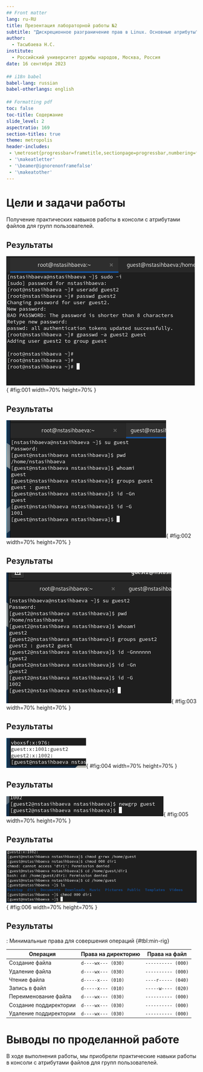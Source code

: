 ```yaml
---
## Front matter
lang: ru-RU
title: Презентация лабораторной работы №2
subtitle: "Дискреционное разграничение прав в Linux. Основные атрибуты"
author:
  - Тасыбаева Н.С.
institute:
  - Российский университет дружбы народов, Москва, Россия
date: 16 сентября 2023

## i18n babel
babel-lang: russian
babel-otherlangs: english

## Formatting pdf
toc: false
toc-title: Содержание
slide_level: 2
aspectratio: 169
section-titles: true
theme: metropolis
header-includes:
 - \metroset{progressbar=frametitle,sectionpage=progressbar,numbering=fraction}
 - '\makeatletter'
 - '\beamer@ignorenonframefalse'
 - '\makeatother'
---
```


# Цели и задачи работы


Получение практических навыков работы в консоли с атрибутами файлов для групп пользователей.

## Результаты

![Новый пользователь guest2](image/2_4.png){ #fig:001 width=70% height=70% }


## Результаты

![Определяем группы пользователя guest](image/5_7_guest.png){ #fig:002 width=70% height=70% }

## Результаты

![Определяем группы пользователя guest2](image/5_7_guest2.png){ #fig:003 width=70% height=70% }

## Результаты

![Просмотр /etc/group](image/8.png){ #fig:004 width=70% height=70% }

## Результаты

![Регистрация пользователя в группе](image/9.png){ #fig:005 width=70% height=70% }

## Результаты

![Изменение правах доступа](image/10_11.png){ #fig:006 width=70% height=70% }

## Результаты

: Минимальные права для совершения операций {#tbl:min-rig}

|        Операция        | Права на директорию | Права на файл |
|------------------------|---------------------------------|---------------------------|
|     Создание файла     |           ```d----wx--- (030)```      |      ```---------- (000)```     |	    
|     Удаление файла     |           ```d----wx--- (030)```      |      ```---------- (000)```     |
|      Чтение файла      |           ```d-----x--- (010)```      |      ```----r----- (040)```     |
|      Запись в файл     |           ```d-----x--- (010)```      |      ```-----w---- (020)```     |
|  Переименование файла  |           ```d----wx--- (030)```      |      ```---------- (000)```     |
| Создание поддиректории |           ```d----wx--- (030)```      |      ```---------- (000)```     |
| Удаление поддиректории |           ```d----wx--- (030)```      |      ```---------- (000)```     |


# Выводы по проделанной работе

В ходе выполнения работы, мы приобрели практические навыки работы в консоли с атрибутами файлов для групп пользователей.
